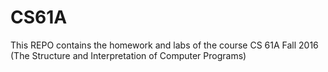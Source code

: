 # CS61A
This REPO contains the homework and labs of the course CS 61A  Fall 2016 (The Structure and Interpretation of Computer Programs)
